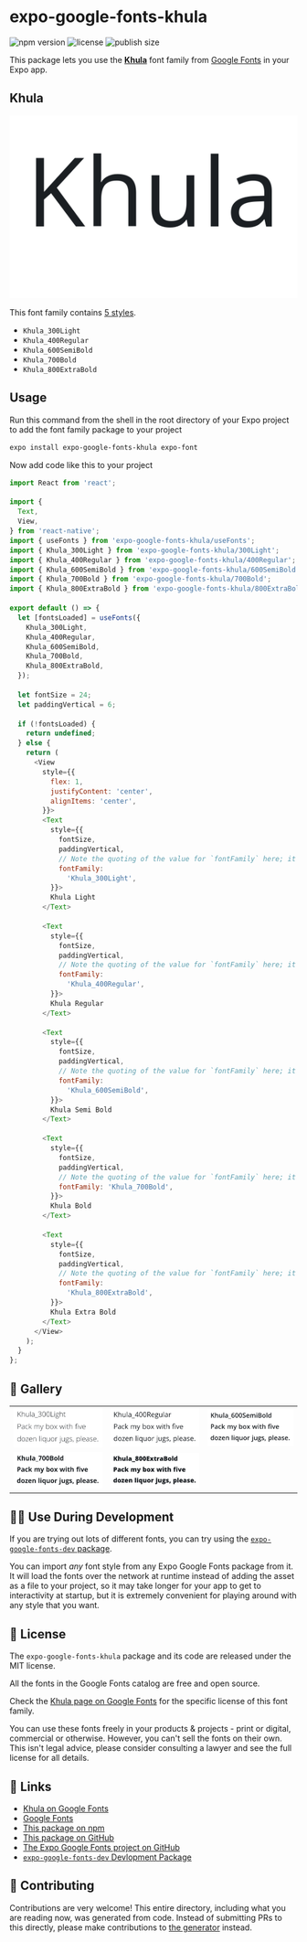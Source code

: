 # expo-google-fonts-khula

![npm version](https://flat.badgen.net/npm/v/expo-google-fonts-khula)
![license](https://flat.badgen.net/github/license/expo/google-fonts)
![publish size](https://flat.badgen.net/packagephobia/install/expo-google-fonts-khula)

This package lets you use the [**Khula**](https://fonts.google.com/specimen/Khula) font family from [Google Fonts](https://fonts.google.com/) in your Expo app.

## Khula

![Khula](./font-family.png)

This font family contains [5 styles](#-gallery).

- `Khula_300Light`
- `Khula_400Regular`
- `Khula_600SemiBold`
- `Khula_700Bold`
- `Khula_800ExtraBold`

## Usage

Run this command from the shell in the root directory of your Expo project to add the font family package to your project
```sh
expo install expo-google-fonts-khula expo-font
```

Now add code like this to your project
```js
import React from 'react';

import {
  Text,
  View,
} from 'react-native';
import { useFonts } from 'expo-google-fonts-khula/useFonts';
import { Khula_300Light } from 'expo-google-fonts-khula/300Light';
import { Khula_400Regular } from 'expo-google-fonts-khula/400Regular';
import { Khula_600SemiBold } from 'expo-google-fonts-khula/600SemiBold';
import { Khula_700Bold } from 'expo-google-fonts-khula/700Bold';
import { Khula_800ExtraBold } from 'expo-google-fonts-khula/800ExtraBold';

export default () => {
  let [fontsLoaded] = useFonts({
    Khula_300Light,
    Khula_400Regular,
    Khula_600SemiBold,
    Khula_700Bold,
    Khula_800ExtraBold,
  });

  let fontSize = 24;
  let paddingVertical = 6;

  if (!fontsLoaded) {
    return undefined;
  } else {
    return (
      <View
        style={{
          flex: 1,
          justifyContent: 'center',
          alignItems: 'center',
        }}>
        <Text
          style={{
            fontSize,
            paddingVertical,
            // Note the quoting of the value for `fontFamily` here; it expects a string!
            fontFamily:
              'Khula_300Light',
          }}>
          Khula Light
        </Text>

        <Text
          style={{
            fontSize,
            paddingVertical,
            // Note the quoting of the value for `fontFamily` here; it expects a string!
            fontFamily:
              'Khula_400Regular',
          }}>
          Khula Regular
        </Text>

        <Text
          style={{
            fontSize,
            paddingVertical,
            // Note the quoting of the value for `fontFamily` here; it expects a string!
            fontFamily:
              'Khula_600SemiBold',
          }}>
          Khula Semi Bold
        </Text>

        <Text
          style={{
            fontSize,
            paddingVertical,
            // Note the quoting of the value for `fontFamily` here; it expects a string!
            fontFamily: 'Khula_700Bold',
          }}>
          Khula Bold
        </Text>

        <Text
          style={{
            fontSize,
            paddingVertical,
            // Note the quoting of the value for `fontFamily` here; it expects a string!
            fontFamily:
              'Khula_800ExtraBold',
          }}>
          Khula Extra Bold
        </Text>
      </View>
    );
  }
};

```

## 🔡 Gallery


||||
|-|-|-|
|![Khula_300Light](.//300Light/Khula_300Light.ttf.png)|![Khula_400Regular](.//400Regular/Khula_400Regular.ttf.png)|![Khula_600SemiBold](.//600SemiBold/Khula_600SemiBold.ttf.png)||
|![Khula_700Bold](.//700Bold/Khula_700Bold.ttf.png)|![Khula_800ExtraBold](.//800ExtraBold/Khula_800ExtraBold.ttf.png)|||


## 👩‍💻 Use During Development

If you are trying out lots of different fonts, you can try using the [`expo-google-fonts-dev` package](https://github.com/freeboub/google-fonts/tree/master/font-packages/dev#readme).

You can import *any* font style from any Expo Google Fonts package from it. It will load the fonts
over the network at runtime instead of adding the asset as a file to your project, so it may take longer
for your app to get to interactivity at startup, but it is extremely convenient
for playing around with any style that you want.

## 📖 License

The `expo-google-fonts-khula` package and its code are released under the MIT license.

All the fonts in the Google Fonts catalog are free and open source.

Check the [Khula page on Google Fonts](https://fonts.google.com/specimen/Khula) for the specific license of this font family.

You can use these fonts freely in your products & projects - print or digital, commercial or otherwise. However, you can't sell the fonts on their own. This isn't legal advice, please consider consulting a lawyer and see the full license for all details.

## 🔗 Links

- [Khula on Google Fonts](https://fonts.google.com/specimen/Khula)
- [Google Fonts](https://fonts.google.com/)
- [This package on npm](https://www.npmjs.com/package/expo-google-fonts-khula)
- [This package on GitHub](https://github.com/freeboub/google-fonts/tree/master/font-packages/khula)
- [The Expo Google Fonts project on GitHub](https://github.com/freeboub/google-fonts)
- [`expo-google-fonts-dev` Devlopment Package](https://github.com/freeboub/google-fonts/tree/master/font-packages/dev)

## 🤝 Contributing

Contributions are very welcome! This entire directory, including what you are reading now, was generated from code. Instead of submitting PRs to this directly, please make contributions to [the generator](https://github.com/freeboub/google-fonts/tree/master/packages/generator) instead.
